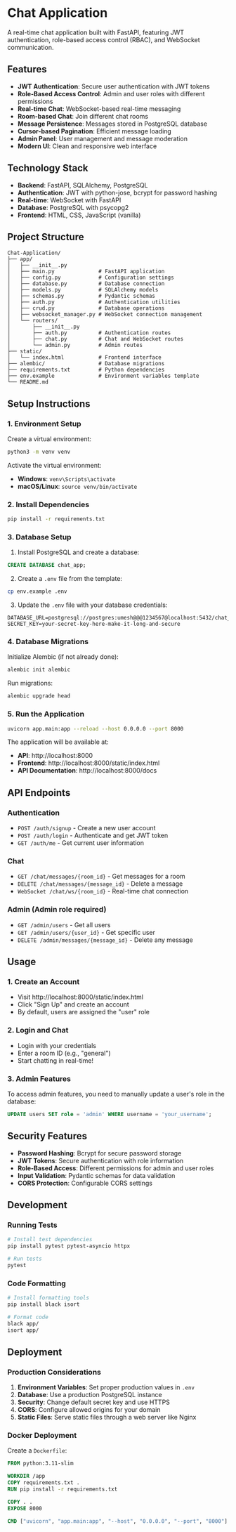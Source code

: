 # Chat Application

A real-time chat application built with FastAPI, featuring JWT authentication, role-based access control (RBAC), and WebSocket communication.

## Features

- **JWT Authentication**: Secure user authentication with JWT tokens
- **Role-Based Access Control**: Admin and user roles with different permissions
- **Real-time Chat**: WebSocket-based real-time messaging
- **Room-based Chat**: Join different chat rooms
- **Message Persistence**: Messages stored in PostgreSQL database
- **Cursor-based Pagination**: Efficient message loading
- **Admin Panel**: User management and message moderation
- **Modern UI**: Clean and responsive web interface

## Technology Stack

- **Backend**: FastAPI, SQLAlchemy, PostgreSQL
- **Authentication**: JWT with python-jose, bcrypt for password hashing
- **Real-time**: WebSocket with FastAPI
- **Database**: PostgreSQL with psycopg2
- **Frontend**: HTML, CSS, JavaScript (vanilla)

## Project Structure

```
Chat-Application/
├── app/
│   ├── __init__.py
│   ├── main.py              # FastAPI application
│   ├── config.py            # Configuration settings
│   ├── database.py          # Database connection
│   ├── models.py            # SQLAlchemy models
│   ├── schemas.py           # Pydantic schemas
│   ├── auth.py              # Authentication utilities
│   ├── crud.py              # Database operations
│   ├── websocket_manager.py # WebSocket connection management
│   └── routers/
│       ├── __init__.py
│       ├── auth.py          # Authentication routes
│       ├── chat.py          # Chat and WebSocket routes
│       └── admin.py         # Admin routes
├── static/
│   └── index.html           # Frontend interface
├── alembic/                 # Database migrations
├── requirements.txt         # Python dependencies
├── env.example              # Environment variables template
└── README.md
```

## Setup Instructions

### 1. Environment Setup

Create a virtual environment:
```bash
python3 -m venv venv
```

Activate the virtual environment:
- **Windows**: `venv\Scripts\activate`
- **macOS/Linux**: `source venv/bin/activate`

### 2. Install Dependencies

```bash
pip install -r requirements.txt
```

### 3. Database Setup

1. Install PostgreSQL and create a database:
```sql
CREATE DATABASE chat_app;
```

2. Create a `.env` file from the template:
```bash
cp env.example .env
```

3. Update the `.env` file with your database credentials:
```env
DATABASE_URL=postgresql://postgres:umesh@@@1234567@localhost:5432/chat_app
SECRET_KEY=your-secret-key-here-make-it-long-and-secure
```

### 4. Database Migrations

Initialize Alembic (if not already done):
```bash
alembic init alembic
```

Run migrations:
```bash
alembic upgrade head
```

### 5. Run the Application

```bash
uvicorn app.main:app --reload --host 0.0.0.0 --port 8000
```

The application will be available at:
- **API**: http://localhost:8000
- **Frontend**: http://localhost:8000/static/index.html
- **API Documentation**: http://localhost:8000/docs

## API Endpoints

### Authentication
- `POST /auth/signup` - Create a new user account
- `POST /auth/login` - Authenticate and get JWT token
- `GET /auth/me` - Get current user information

### Chat
- `GET /chat/messages/{room_id}` - Get messages for a room
- `DELETE /chat/messages/{message_id}` - Delete a message
- `WebSocket /chat/ws/{room_id}` - Real-time chat connection

### Admin (Admin role required)
- `GET /admin/users` - Get all users
- `GET /admin/users/{user_id}` - Get specific user
- `DELETE /admin/messages/{message_id}` - Delete any message

## Usage

### 1. Create an Account
- Visit http://localhost:8000/static/index.html
- Click "Sign Up" and create an account
- By default, users are assigned the "user" role

### 2. Login and Chat
- Login with your credentials
- Enter a room ID (e.g., "general")
- Start chatting in real-time!

### 3. Admin Features
To access admin features, you need to manually update a user's role in the database:
```sql
UPDATE users SET role = 'admin' WHERE username = 'your_username';
```

## Security Features

- **Password Hashing**: Bcrypt for secure password storage
- **JWT Tokens**: Secure authentication with role information
- **Role-Based Access**: Different permissions for admin and user roles
- **Input Validation**: Pydantic schemas for data validation
- **CORS Protection**: Configurable CORS settings

## Development

### Running Tests
```bash
# Install test dependencies
pip install pytest pytest-asyncio httpx

# Run tests
pytest
```

### Code Formatting
```bash
# Install formatting tools
pip install black isort

# Format code
black app/
isort app/
```

## Deployment

### Production Considerations

1. **Environment Variables**: Set proper production values in `.env`
2. **Database**: Use a production PostgreSQL instance
3. **Security**: Change default secret key and use HTTPS
4. **CORS**: Configure allowed origins for your domain
5. **Static Files**: Serve static files through a web server like Nginx

### Docker Deployment

Create a `Dockerfile`:
```dockerfile
FROM python:3.11-slim

WORKDIR /app
COPY requirements.txt .
RUN pip install -r requirements.txt

COPY . .
EXPOSE 8000

CMD ["uvicorn", "app.main:app", "--host", "0.0.0.0", "--port", "8000"]
```


